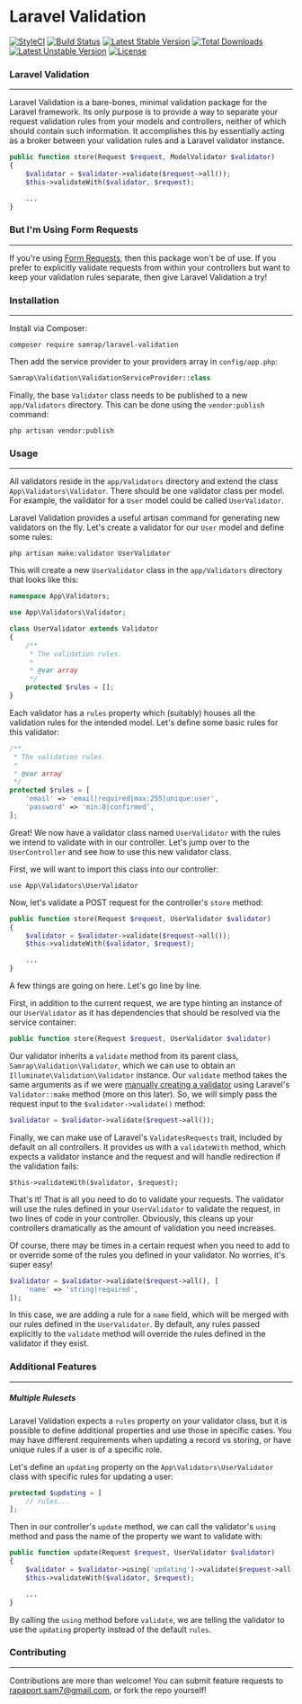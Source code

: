 # Laravel Validation

[![StyleCI](https://styleci.io/repos/59241241/shield?style=flat)](https://styleci.io/repos/59241241)
[![Build Status](https://travis-ci.org/samrap/laravel-validation.svg?branch=master)](https://travis-ci.org/samrap/laravel-validation)
[![Latest Stable Version](https://poser.pugx.org/samrap/laravel-validation/v/stable)](https://packagist.org/packages/samrap/laravel-validation)
[![Total Downloads](https://poser.pugx.org/samrap/laravel-validation/downloads)](https://packagist.org/packages/samrap/laravel-validation)
[![Latest Unstable Version](https://poser.pugx.org/samrap/laravel-validation/v/unstable)](https://packagist.org/packages/samrap/laravel-validation)
[![License](https://poser.pugx.org/samrap/laravel-validation/license)](https://packagist.org/packages/samrap/laravel-validation)

### Laravel Validation
---
Laravel Validation is a bare-bones, minimal validation package for the Laravel framework. Its only purpose is to provide a way to separate your request validation rules from your models and controllers, neither of which should contain such information. It accomplishes this by essentially acting as a broker between your validation rules and a Laravel validator instance.

```php
public function store(Request $request, ModelValidator $validator)
{
    $validator = $validator->validate($request->all());
    $this->validateWith($validator, $request);

    ...
}
```

### But I'm Using Form Requests
---
If you're using [Form Requests](https://laravel.com/docs/5.2/validation#form-request-validation), then this package won't be of use. If you prefer to explicitly validate requests from within your controllers but want to keep your validation rules separate, then give Laravel Validation a try!

### Installation
---
Install via Composer:

`composer require samrap/laravel-validation`

Then add the service provider to your providers array in `config/app.php`:

```php
Samrap\Validation\ValidationServiceProvider::class
```

Finally, the base `Validator` class needs to be published to a new `app/Validators` directory. This can be done using the `vendor:publish` command:

`php artisan vendor:publish`

### Usage
---
All validators reside in the `app/Validators` directory and extend the class `App\Validators\Validator`. There should be one validator class per model. For example, the validator for a `User` model could be called `UserValidator`.

Laravel Validation provides a useful artisan command for generating new validators on the fly. Let's create a validator for our `User` model and define some rules:

`php artisan make:validator UserValidator`

This will create a new `UserValidator` class in the `app/Validators` directory that looks like this:

```php
namespace App\Validators;

use App\Validators\Validator;

class UserValidator extends Validator
{
    /**
     * The validation rules.
     *
     * @var array
     */
    protected $rules = [];
}
```

Each validator has a `rules` property which (suitably) houses all the validation rules for the intended model. Let's define some basic rules for this validator:

```php
/**
 * The validation rules.
 *
 * @var array
 */
protected $rules = [
    'email' => 'email|required|max:255|unique:user',
    'password' => 'min:8|confirmed',
];
```

Great! We now have a validator class named `UserValidator` with the rules we intend to validate with in our controller. Let's jump over to the `UserController` and see how to use this new validator class.

First, we will want to import this class into our controller:

`use App\Validators\UserValidator`

Now, let's validate a POST request for the controller's `store` method:

```php
public function store(Request $request, UserValidator $validator)
{
    $validator = $validator->validate($request->all());
    $this->validateWith($validator, $request);

    ...
}
```

A few things are going on here. Let's go line by line.

First, in addition to the current request, we are type hinting an instance of our `UserValidator` as it has dependencies that should be resolved via the service container:

```php
public function store(Request $request, UserValidator $validator)
```

Our validator inherits a `validate` method from its parent class, `Samrap\Validation\Validator`, which we can use to obtain an `Illuminate\Validation\Validator` instance. Our `validate` method takes the same arguments as if we were [manually creating a validator](https://laravel.com/docs/5.2/validation#manually-creating-validators) using Laravel's `Validator::make` method (more on this later). So, we will simply pass the request input to the `$validator->validate()` method:

```php
$validator = $validator->validate($request->all());
```

Finally, we can make use of Laravel's `ValidatesRequests` trait, included by default on all controllers. It provides us with a `validateWith` method, which expects a validator instance and the request and will handle redirection if the validation fails:

```
$this->validateWith($validator, $request);
```

That's it! That is all you need to do to validate your requests. The validator will use the rules defined in your `UserValidator` to validate the request, in two lines of code in your controller. Obviously, this cleans up your controllers dramatically as the amount of validation you need increases.

Of course, there may be times in a certain request when you need to add to or override some of the rules you defined in your validator. No worries, it's super easy!

```php
$validator = $validator->validate($request->all(), [
    'name' => 'string|required',
]);
```

In this case, we are adding a rule for a `name` field, which will be merged with our rules defined in the `UserValidator`. By default, any rules passed explicitly to the `validate` method will override the rules defined in the validator if they exist.

### Additional Features
---
##### Multiple Rulesets
Laravel Validation expects a `rules` property on your validator class, but it is possible to define additional properties and use those in specific cases. You may have different requirements when updating a record vs storing, or have unique rules if a user is of a specific role.

Let's define an `updating` property on the `App\Validators\UserValidator` class with specific rules for updating a user:

```php
protected $updating = [
    // rules...
];
```

Then in our controller's `update` method, we can call the validator's `using` method and pass the name of the property we want to validate with:

```php
public function update(Request $request, UserValidator $validator)
{
    $validator = $validator->using('updating')->validate($request->all());
    $this->validateWith($validator, $request);

    ...
}
```

By calling the `using` method before `validate`, we are telling the validator to use the `updating` property instead of the default `rules`.

### Contributing
---
Contributions are more than welcome! You can submit feature requests to [rapaport.sam7@gmail.com](mailto:rapaport.sam7@gmail.com), or fork the repo yourself!
